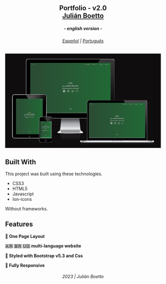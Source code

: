 <h2 align="center">
  Portfolio - v2.0<br/>
  <a href="https://julianboetto.lat/" target="_blank">Julián Boetto</a><br/>
</h2>
<h5 align='center'>- english version -</h5>
<h6 align="center">
  <a href="./lang/es/README.md">Español</a> |
  <a href="./lang/pt/README.md">Português</a>
</h6>

<div align="center">
  <img alt="Demo Portfolio" src="./images/portfolio.png" >
</div>

## Built With

This project was built using these technologies.

- CSS3
- HTML5
- Javascript
- Ion-icons

Without frameworks.

## Features

**📖 One Page Layout**

**🇦🇷 🇧🇷 🇺🇸 multi-language website**

**🎨 Styled with Bootstrap v5.3 and Css**

**📱 Fully Responsive**

<h6 align="center">
  2023 | Julián Boetto
</h6>
